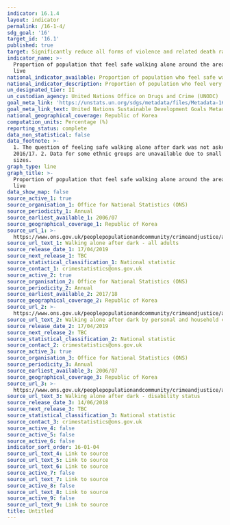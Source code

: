 ```yaml
---
indicator: 16.1.4
layout: indicator
permalink: /16-1-4/
sdg_goal: '16'
target_id: '16.1'
published: true
target: Significantly reduce all forms of violence and related death rates everywhere
indicator_name: >-
  Proportion of population that feel safe walking alone around the area they
  live
national_indicator_available: Proportion of population who feel safe walking alone after dark
national_indicator_description: Proportion of population who feel very or fairly safe walking alone after dark
un_designated_tier: II
un_custodian_agency: United Nations Office on Drugs and Crime (UNODC)
goal_meta_link: 'https://unstats.un.org/sdgs/metadata/files/Metadata-16-01-04.pdf'
goal_meta_link_text: United Nations Sustainable Development Goals Metadata (PDF 213 KB)
national_geographical_coverage: Republic of Korea
computation_units: Percentage (%)
reporting_status: complete
data_non_statistical: false
data_footnote: >-
  1. The question of feeling safe walking alone after dark was not asked in
  2016/17. 2. Data for some ethnic groups are unavailable due to small sample
  sizes.
graph_type: line
graph_title: >-
  Proportion of population that feel safe walking alone around the area they
  live
data_show_map: false
source_active_1: true
source_organisation_1: Office for National Statistics (ONS)
source_periodicity_1: Annual
source_earliest_available_1: 2006/07
source_geographical_coverage_1: Republic of Korea
source_url_1: >-
  https://www.ons.gov.uk/peoplepopulationandcommunity/crimeandjustice/adhocs/009870percentageofadultswhofeltveryfairlysafewalkingaloneafterdarkbyrespondentsexyearendingmarch2007toyearendingmarch2018crimesurveyforenglandandwales
source_url_text_1: Walking alone after dark - all adults
source_release_date_1: 17/04/2019
source_next_release_1: TBC
source_statistical_classification_1: National statistic
source_contact_1: crimestatistics@ons.gov.uk
source_active_2: true
source_organisation_2: Office for National Statistics (ONS)
source_periodicity_2: Annual
source_earliest_available_2: 2017/18
source_geographical_coverage_2: Republic of Korea
source_url_2: >-
  https://www.ons.gov.uk/peoplepopulationandcommunity/crimeandjustice/adhocs/009871percentageofadultswhofeltveryorfairlysafewhenwalkingaloneinthedarkbypersonalandhouseholdcharacteristicsyearendingmarch2018csew
source_url_text_2: Walking alone after dark by personal and household characteristics
source_release_date_2: 17/04/2019
source_next_release_2: TBC
source_statistical_classification_2: National statistic
source_contact_2: crimestatistics@ons.gov.uk
source_active_3: true
source_organisation_3: Office for National Statistics (ONS)
source_periodicity_3: Annual
source_earliest_available_3: 2006/07
source_geographical_coverage_3: Republic of Korea
source_url_3: >-
  https://www.ons.gov.uk/peoplepopulationandcommunity/crimeandjustice/adhocs/008580confidenceintervalsaroundcsewestimatesoftheproportionofpeoplewhofeelveryfairlysafewalkingaloneafterdark
source_url_text_3: Walking alone after dark - disability status
source_release_date_3: 14/06/2018
source_next_release_3: TBC
source_statistical_classification_3: National statistic
source_contact_3: crimestatistics@ons.gov.uk
source_active_4: false
source_active_5: false
source_active_6: false
indicator_sort_order: 16-01-04
source_url_text_4: Link to source
source_url_text_5: Link to source
source_url_text_6: Link to source
source_active_7: false
source_url_text_7: Link to source
source_active_8: false
source_url_text_8: Link to source
source_active_9: false
source_url_text_9: Link to source
title: Untitled
---
```

